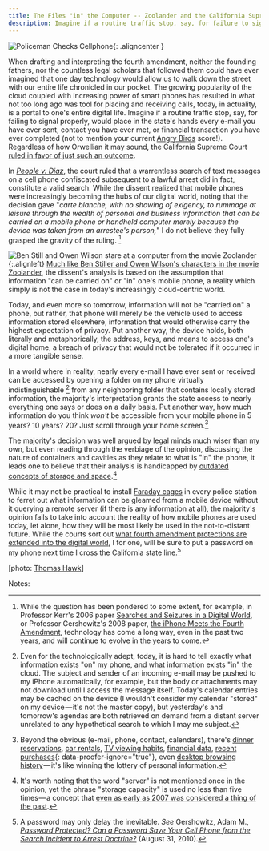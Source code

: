 ```yaml
---
title: The Files "in" the Computer -- Zoolander and the California Supreme Court
description: Imagine if a routine traffic stop, say, for failure to signal or wear a seat belt would place in the state's hands every e-mail you've ever sent, contact your ever met, or financial transaction your ever completed. The California Supreme Court ruled in favor of just that.
---
```


![Policeman Checks Cellphone](//ben.balter.com/wp-content/uploads/2011/01/policeman.jpg "Policeman Checks Cellphone"){: .aligncenter }

When drafting and interpreting the fourth amendment, neither the founding fathers, nor the countless legal scholars that followed them could have ever imagined that one day technology would allow us to walk down the street with our entire life chronicled in our pocket. The growing popularity of the cloud coupled with increasing power of smart phones has resulted in what not too long ago was tool for placing and receiving calls, today, in actuality, is a portal to one's entire digital life. Imagine if a routine traffic stop, say, for failing to signal properly, would place in the state's hands every e-mail you have ever sent, contact you have ever met, or financial transaction you have ever completed (not to mention your current [Angry Birds](http://en.wikipedia.org/wiki/Angry_Birds) score!). Regardless of how Orwellian it may sound, the California Supreme Court [ruled in favor of just such an outcome](http://arstechnica.com/tech-policy/news/2011/01/warrantless-cell-phone-search-gets-a-green-light-in-california.ars?comments=1#comments-bar).

In *[People v. Diaz](http://en.wikipedia.org/wiki/People_v._Diaz)*, the court ruled that a warrentless search of text messages on a cell phone confiscated subsequent to a lawful arrest did in fact, constitute a valid search. While the dissent realized that mobile phones were increasingly becoming the hubs of our digital world, noting that the decision gave "*carte blanche, with no showing of exigency, to rummage at leisure through the wealth of personal and business information that can be carried on a mobile phone or handheld computer merely because the device was taken from an arrestee's person,*" I do not believe they fully grasped the gravity of the ruling. [^1]

![Ben Still and Owen Wilson stare at a computer from the movie Zoolander](//ben.balter.com/wp-content/uploads/2011/01/zoolander-300x188.jpg){:.alignleft} [Much like Ben Stiller and Owen Wilson's characters in the movie Zoolander](http://www.youtube.com/watch?v=_m_PncKuDao&feature=related#t=1m16s), the dissent's analysis is based on the assumption that information "can be carried on" or "in" one's mobile phone, a reality which simply is not the case in today's increasingly cloud-centric world.

Today, and even more so tomorrow, information will not be "carried on" a phone, but rather, that phone will merely be the vehicle used to access information stored elsewhere, information that would otherwise carry the highest expectation of privacy. Put another way, the device holds, both literally and metaphorically, the address, keys, and means to access one's digital home, a breach of privacy that would not be tolerated if it occurred in a more tangible sense.

In a world where in reality, nearly every e-mail I have ever sent or received can be accessed by opening a folder on my phone virtually indistinguishable [^2] from any neighboring folder that contains locally stored information, the majority's interpretation grants the state access to nearly everything one says or does on a daily basis. Put another way, how much information do you think *won't* be accessible from your mobile phone in 5 years? 10 years? 20? Just scroll through your home screen.[^3]

The majority's decision was well argued by legal minds much wiser than my own, but even reading through the verbiage of the opinion, discussing the nature of containers and cavities as they relate to what is "in" the phone, it leads one to believe that their analysis is handicapped by [outdated concepts of storage and space](https://www.youtube.com/watch?v=H2uHBhKTSe0).[^4]

While it may not be practical to install [Faraday cages](http://en.wikipedia.org/wiki/Faraday_cage) in every police station to ferret out what information can be gleamed from a mobile device without it querying a remote server (if there is any information at all), the majority's opinion fails to take into account the reality of how mobile phones are used today, let alone, how they will be most likely be used in the not-to-distant future. While the courts sort out [what fourth amendment protections are extended into the digital world](//ben.balter.com/2010/12/20/late-night-infomercials/), I for one, will be sure to put a password on my phone next time I cross the California state line.[^5]

\[photo: [Thomas Hawk](http://www.flickr.com/photos/thomashawk/61076493/)]

Notes:

[^1]: While the question has been pondered to some extent, for example, in Professor Kerr's 2006 paper [Searches and Seizures in a Digital World](http://papers.ssrn.com/sol3/papers.cfm?abstract_id=697541), or Professor Gershowitz's 2008 paper, [the iPhone Meets the Fourth Amendment](http://papers.ssrn.com/sol3/papers.cfm?abstract_id=1084503), technology has come a long way, even in the past two years, and will continue to evolve in the years to come.

[^2]: Even for the technologically adept, today, it is hard to tell exactly what information exists "on" my phone, and what information exists "in" the cloud. The subject and sender of an incoming e-mail may be pushed to my iPhone automatically, for example, but the body or attachments may not download until I access the message itself. Today's calendar entries may be cached on the device (I wouldn't consider my calendar "stored" on my device — it's not the master copy), but yesterday's and tomorrow's agendas are both retrieved on demand from a distant server unrelated to any hypothetical search to which I may me subject.

[^3]: Beyond the obvious (e-mail, phone, contact, calendars), there's [dinner reservations](http://itunes.apple.com/us/app/opentable/id296581815?mt=8), [car rentals](http://www.zipcar.com/iphone/), [TV viewing habits](http://www.engadget.com/2010/11/15/comcast-xfinity-remote-app-for-iphone-ipad-launches-video-stre/), [financial data](http://www.mint.com/features/iphone/), [recent purchases](https://www.amazon.com/your-account){: data-proofer-ignore="true"}, even [desktop browsing history](http://www.mozilla.com/en-US/mobile/home/) — it's like winning the lottery of personal information.

[^4]: It's worth noting that the word "server" is not mentioned once in the opinion, yet the phrase "storage capacity" is used no less than five times — a concept that [even as early as 2007 was considered a thing of the past](http://mashable.com/2007/05/14/yahoo-mail-unlimited/).

[^5]: A password may only delay the inevitable. *See* Gershowitz, Adam M., [*Password Protected? Can a Password Save Your Cell Phone from the Search Incident to Arrest Doctrine?*](http://ssrn.com/abstract=1669403) (August 31, 2010).
